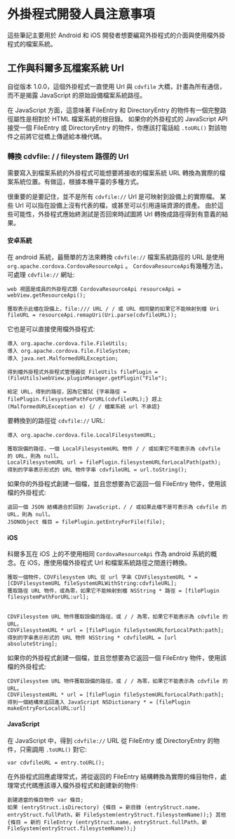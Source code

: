 <!---
    Licensed to the Apache Software Foundation (ASF) under one
    or more contributor license agreements.  See the NOTICE file
    distributed with this work for additional information
    regarding copyright ownership.  The ASF licenses this file
    to you under the Apache License, Version 2.0 (the
    "License"); you may not use this file except in compliance
    with the License.  You may obtain a copy of the License at

      http://www.apache.org/licenses/LICENSE-2.0

    Unless required by applicable law or agreed to in writing,
    software distributed under the License is distributed on an
    "AS IS" BASIS, WITHOUT WARRANTIES OR CONDITIONS OF ANY
    KIND, either express or implied.  See the License for the
    specific language governing permissions and limitations
    under the License.
-->

# 外掛程式開發人員注意事項

這些筆記主要用於 Android 和 iOS 開發者想要編寫外掛程式的介面與使用檔外掛程式的檔案系統。

## 工作與科爾多瓦檔案系統 Url

自從版本 1.0.0，這個外掛程式一直使用 Url 與 `cdvfile` 大橋，計畫為所有通信，而不是揭露 JavaScript 的原始設備檔案系統路徑。

在 JavaScript 方面，這意味著 FileEntry 和 DirectoryEntry 的物件有一個完整路徑屬性是相對於 HTML 檔案系統的根目錄。 如果你的外掛程式的 JavaScript API 接受一個 FileEntry 或 DirectoryEntry 的物件，你應該打電話給 `.toURL()` 對該物件之前將它從橋上傳遞給本機代碼。

### 轉換 cdvfile: / / fileystem 路徑的 Url

需要寫入到檔案系統的外掛程式可能想要將接收的檔案系統 URL 轉換為實際的檔案系統位置。有做這，根據本機平臺的多種方式。

很重要的是要記住，並不是所有 `cdvfile://` Url 是可映射到設備上的實際檔。 某些 Url 可以指在設備上沒有代表的檔，或甚至可以引用遠端資源的資產。 由於這些可能性，外掛程式應始終測試是否回來時試圖將 Url 轉換成路徑得到有意義的結果。

#### 安卓系統

在 android 系統，最簡單的方法來轉換 `cdvfile://` 檔案系統路徑的 URL 是使用 `org.apache.cordova.CordovaResourceApi` 。 `CordovaResourceApi`有幾種方法，可處理 `cdvfile://` 網址:

    web 視圖是成員的外掛程式類 CordovaResourceApi resourceApi = webView.getResourceApi();

    獲取表示此檔在設備上，file:/// URL / / 或 URL 相同變的如果它不能映射到檔 Uri fileURL = resourceApi.remapUri(Uri.parse(cdvfileURL));


它也是可以直接使用檔外掛程式:

    導入 org.apache.cordova.file.FileUtils;
    導入 org.apache.cordova.file.FileSystem;
    導入 java.net.MalformedURLException;

    得到檔外掛程式外掛程式管理器從 FileUtils filePlugin = (FileUtils)webView.pluginManager.getPlugin("File");

    給定 URL，得到的路徑，因為它嘗試 {字串路徑 = filePlugin.filesystemPathForURL(cdvfileURL);} 趕上 (MalformedURLException e) {/ / 檔案系統 url 不承認}


要轉換到的路徑從 `cdvfile://` URL:

    導入 org.apache.cordova.file.LocalFilesystemURL;

    獲取設備的路徑，一個 LocalFilesystemURL 物件 / / 或如果它不能表示為 cdvfile 的 URL，則為 null。
    LocalFilesystemURL url = filePlugin.filesystemURLforLocalPath(path);
    得到的字串表示形式的 URL 物件字串 cdvfileURL = url.toString();


如果你的外掛程式創建一個檔，並且您想要為它返回一個 FileEntry 物件，使用該檔的外掛程式:

    返回一個 JSON 結構適合於回到 JavaScript，/ / 或如果此檔不是可表示為 cdvfile 的 URL，則為 null。
    JSONObject 條目 = filePlugin.getEntryForFile(file);


#### iOS

科爾多瓦在 iOS 上的不使用相同 `CordovaResourceApi` 作為 android 系統的概念。在 iOS，應使用檔外掛程式 Url 和檔案系統路徑之間進行轉換。

    獲取一個物件，CDVFilesystem URL 從 url 字串 CDVFilesystemURL * = [CDVFilesystemURL fileSystemURLWithString:cdvfileURL];
    獲取路徑 URL 物件，或為零，如果它不能映射到檔 NSString * 路徑 = [filePlugin filesystemPathForURL:url];


    CDVFilesystem URL 物件獲取設備的路徑，或 / / 為零，如果它不能表示為 cdvfile 的 URL。
    CDVFilesystemURL * url = [filePlugin fileSystemURLforLocalPath:path];
    得到的字串表示形式的 URL 物件 NSString * cdvfileURL = [url absoluteString];


如果你的外掛程式創建一個檔，並且您想要為它返回一個 FileEntry 物件，使用該檔的外掛程式:

    CDVFilesystem URL 物件獲取設備的路徑，或 / / 為零，如果它不能表示為 cdvfile 的 URL。
    CDVFilesystemURL * url = [filePlugin fileSystemURLforLocalPath:path];
    得到一個結構來返回進入 JavaScript NSDictionary * = [filePlugin makeEntryForLocalURL:url]


#### JavaScript

在 JavaScript 中，得到 `cdvfile://` URL 從 FileEntry 或 DirectoryEntry 的物件，只需調用 `.toURL()` 對它:

    var cdvfileURL = entry.toURL();


在外掛程式回應處理常式，將從返回的 FileEntry 結構轉換為實際的條目物件，處理常式代碼應該導入檔外掛程式和創建新的物件:

    創建適當的條目物件 var 條目;
    如果 (entryStruct.isDirectory) {條目 = 新目錄 (entryStruct.name，entryStruct.fullPath，新 FileSystem(entryStruct.filesystemName));} 其他 {條目 = 新的 FileEntry (entryStruct.name，entryStruct.fullPath，新 FileSystem(entryStruct.filesystemName));}